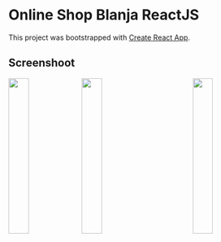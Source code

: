 # Online Shop Blanja ReactJS 

This project was bootstrapped with [Create React App](https://github.com/facebook/create-react-app).

## Screenshoot

<img src="https://res.cloudinary.com/dvehyvk3d/image/upload/v1631118488/samples/blanja/signup_lf9lj6.png" align="left" height="28%" width="28%" >
<img src="https://res.cloudinary.com/dvehyvk3d/image/upload/v1631118491/samples/blanja/home_rxvcgy.png" align="center" height="28%" width="28%" >
<img src="https://res.cloudinary.com/dvehyvk3d/image/upload/v1631118489/samples/blanja/detailproduct_gt2nc7.png" align="right" height="28%" width="28%" >

